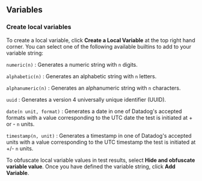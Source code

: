 ## Variables

### Create local variables

To create a local variable, click **Create a Local Variable** at the top right hand corner. You can select one of the following available builtins to add to your variable string:

`numeric(n)`
: Generates a numeric string with `n` digits.

`alphabetic(n)`
: Generates an alphabetic string with `n` letters.

`alphanumeric(n)`
: Generates an alphanumeric string with `n` characters.

`uuid`
: Generates a version 4 universally unique identifier (UUID).

`date(n unit, format)`
: Generates a date in one of Datadog's accepted formats with a value corresponding to the UTC date the test is initiated at + or - `n` units.

`timestamp(n, unit)` 
: Generates a timestamp in one of Datadog's accepted units with a value corresponding to the UTC timestamp the test is initiated at +/- `n` units.

To obfuscate local variable values in test results, select **Hide and obfuscate variable value**. Once you have defined the variable string, click **Add Variable**.